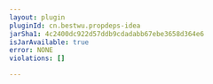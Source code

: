 ```yaml
---
layout: plugin
pluginId: cn.bestwu.propdeps-idea
jarSha1: 4c2400dc922d57ddb9cdadabb67ebe3658d364e6
isJarAvailable: true
error: NONE
violations: []

---
```

